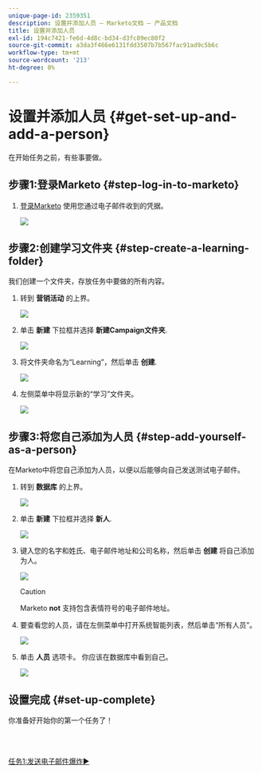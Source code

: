 ```yaml
---
unique-page-id: 2359351
description: 设置并添加人员 — Marketo文档 — 产品文档
title: 设置并添加人员
exl-id: 194c7421-fe6d-4d8c-bd34-d3fc89ec80f2
source-git-commit: a3da3f466e6131fdd3507b7b567fac91ad9c5b6c
workflow-type: tm+mt
source-wordcount: '213'
ht-degree: 0%

---
```


# 设置并添加人员 {#get-set-up-and-add-a-person}

在开始任务之前，有些事要做。

## 步骤1:登录Marketo {#step-log-in-to-marketo}

1. [登录Marketo](https://app.marketo.com) 使用您通过电子邮件收到的凭据。

   ![](assets/one.png)

## 步骤2:创建学习文件夹 {#step-create-a-learning-folder}

我们创建一个文件夹，存放任务中要做的所有内容。

1. 转到 **营销活动** 的上界。

   ![](assets/two.png)

1. 单击 **新建** 下拉框并选择 **新建Campaign文件夹**.

   ![](assets/image2014-9-24-10-3a53-3a38.png)

1. 将文件夹命名为“Learning”，然后单击 **创建**.

   ![](assets/image2014-9-24-10-3a53-3a55.png)

1. 左侧菜单中将显示新的“学习”文件夹。

   ![](assets/image2014-9-24-10-3a54-3a9.png)

## 步骤3:将您自己添加为人员 {#step-add-yourself-as-a-person}

在Marketo中将您自己添加为人员，以便以后能够向自己发送测试电子邮件。

1. 转到 **数据库** 的上界。

   ![](assets/db.png)

1. 单击 **新建** 下拉框并选择 **新人**.

   ![](assets/seven.png)

1. 键入您的名字和姓氏、电子邮件地址和公司名称，然后单击 **创建** 将自己添加为人。

   ![](assets/eight.png)

   >[!CAUTION]
   >
   >Marketo **not** 支持包含表情符号的电子邮件地址。

1. 要查看您的人员，请在左侧菜单中打开系统智能列表，然后单击“所有人员”。

   ![](assets/nine.png)

1. 单击 **人员** 选项卡。 你应该在数据库中看到自己。

   ![](assets/ten.png)

## 设置完成 {#set-up-complete}

你准备好开始你的第一个任务了！

<br> 

[任务1:发送电子邮件爆炸►](/help/marketo/getting-started/quick-wins/send-an-email.md)
